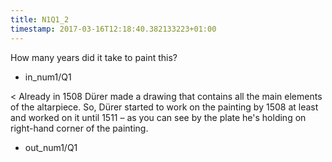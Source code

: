 ```yaml
---
title: N1Q1_2
timestamp: 2017-03-16T12:18:40.382133223+01:00
---
```


How many years did it take to paint this?
* in_num1/Q1

< Already in 1508 Dürer made a drawing that contains all the main elements of the altarpiece. So, Dürer started to work on the painting by 1508 at least and worked on it until 1511 – as you can see by the plate he's holding on right-hand corner of the painting.
* out_num1/Q1
